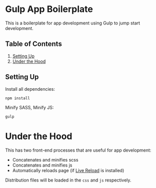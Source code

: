 # Gulp App Boilerplate
This is a boilerplate for app development using Gulp to jump start development.

## Table of Contents
1. [Setting Up](#setting-up)
2. [Under the Hood](#under-the-hood)

## Setting Up

Install all dependencies:

```
npm install
```

Minify SASS, Minify JS:
```
gulp
```

# Under the Hood
This has two front-end processes that are useful for app development:

- Concatenates and minifies scss
- Concatenates and minifies js
- Automatically reloads page (if [Live Reload](https://chrome.google.com/webstore/detail/livereload/jnihajbhpnppcggbcgedagnkighmdlei?hl=en) is installed)

Distribution files will be loaded in the `css` and `js` respectively.
